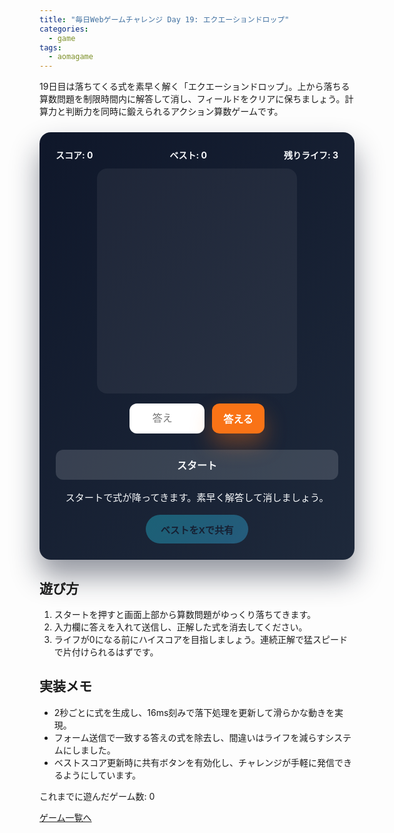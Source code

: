 ```yaml
---
title: "毎日Webゲームチャレンジ Day 19: エクエーションドロップ"
categories:
  - game
tags:
  - aomagame
---
```


19日目は落ちてくる式を素早く解く「エクエーションドロップ」。上から落ちる算数問題を制限時間内に解答して消し、フィールドをクリアに保ちましょう。計算力と判断力を同時に鍛えられるアクション算数ゲームです。

<style>
#equation-drop-game {
  max-width: 520px;
  margin: 24px auto;
  padding: 26px;
  border-radius: 18px;
  background: linear-gradient(135deg, #0f172a, #1e293b);
  color: #f8fafc;
  box-shadow: 0 26px 46px rgba(15, 23, 42, 0.45);
  text-align: center;
  font-family: "Inter", "Hiragino Kaku Gothic ProN", sans-serif;
}
#equation-drop-game .hud {
  display: flex;
  justify-content: space-between;
  gap: 12px;
  flex-wrap: wrap;
  font-weight: 700;
  margin-bottom: 12px;
}
#equation-drop-game .arena {
  position: relative;
  width: min(92vw, 320px);
  height: 360px;
  margin: 0 auto 16px;
  background: rgba(248, 250, 252, 0.06);
  border-radius: 16px;
  overflow: hidden;
}
#equation-drop-game .equation {
  position: absolute;
  left: 50%;
  transform: translateX(-50%);
  background: rgba(56, 189, 248, 0.85);
  color: #0f172a;
  padding: 8px 12px;
  border-radius: 12px;
  font-weight: 700;
  box-shadow: 0 12px 24px rgba(56, 189, 248, 0.3);
}
#equation-drop-game form {
  display: flex;
  gap: 12px;
  justify-content: center;
}
#equation-drop-game input[type="number"] {
  width: 120px;
  padding: 12px 16px;
  border-radius: 12px;
  border: none;
  font-size: 1rem;
  text-align: center;
  color: #0f172a;
}
#equation-drop-game button {
  border: none;
  border-radius: 12px;
  padding: 12px 18px;
  font-size: 1rem;
  font-weight: 700;
  cursor: pointer;
  transition: transform 0.12s ease, box-shadow 0.12s ease, opacity 0.12s ease;
}
#equation-drop-game .submit {
  background: #f97316;
  color: #fff;
  box-shadow: 0 18px 34px rgba(249, 115, 22, 0.35);
}
#equation-drop-game .start {
  width: 100%;
  margin-top: 12px;
  background: rgba(248, 250, 252, 0.15);
  color: #f8fafc;
}
#equation-drop-game button:disabled {
  opacity: 0.35;
  cursor: not-allowed;
  box-shadow: none;
}
#equation-drop-game .log {
  margin-top: 16px;
  font-size: 0.95rem;
}
#equation-drop-game .actions {
  margin-top: 18px;
  display: flex;
  justify-content: center;
}
#equation-drop-game .share-button {
  border: none;
  border-radius: 9999px;
  padding: 12px 24px;
  font-size: 0.95rem;
  font-weight: 700;
  background: linear-gradient(135deg, #22d3ee, #38bdf8);
  color: #0f172a;
  cursor: pointer;
  box-shadow: 0 18px 36px rgba(56, 189, 248, 0.35);
  transition: transform 0.12s ease, box-shadow 0.12s ease, opacity 0.12s ease;
}
#equation-drop-game .share-button:hover:not(:disabled) {
  transform: translateY(-1px);
  box-shadow: 0 22px 40px rgba(56, 189, 248, 0.45);
}
#equation-drop-game .share-button:disabled {
  opacity: 0.35;
  cursor: not-allowed;
  box-shadow: none;
}
</style>

<div id="equation-drop-game">
  <div class="hud">
    <span class="score">スコア: 0</span>
    <span class="best">ベスト: 0</span>
    <span class="lives">残りライフ: 3</span>
  </div>
  <div class="arena"></div>
  <form autocomplete="off">
    <input type="number" inputmode="numeric" placeholder="答え">
    <button type="submit" class="submit">答える</button>
  </form>
  <button type="button" class="start">スタート</button>
  <p class="log">スタートで式が降ってきます。素早く解答して消しましょう。</p>
  <div class="actions">
    <button type="button" class="share-button" disabled>ベストをXで共有</button>
  </div>
</div>

<script>
(() => {
  const root = document.getElementById('equation-drop-game');
  if (!root) {
    return;
  }

  const arenaEl = root.querySelector('.arena');
  const scoreEl = root.querySelector('.score');
  const bestEl = root.querySelector('.best');
  const livesEl = root.querySelector('.lives');
  const formEl = root.querySelector('form');
  const inputEl = root.querySelector('input');
  const submitButton = root.querySelector('.submit');
  const startButton = root.querySelector('.start');
  const logEl = root.querySelector('.log');
  const shareButton = root.querySelector('.share-button');
  const getPlayCountEl = () => document.querySelector('[data-aomagame-play-count]');

  const storageKey = 'aomagame:best:equation-drop';
  const playedKey = 'aomagame:played:equation-drop';

  const equations = [];
  let spawnTimer = null;
  let tickTimer = null;
  let score = 0;
  let bestScore = 0;
  let lives = 3;
  let running = false;
  let storageAvailable = false;

  const updatePlayCount = () => {
    const counterEl = getPlayCountEl();
    if (!counterEl) {
      return;
    }
    try {
      let total = 0;
      for (let i = 0; i < localStorage.length; i += 1) {
        const key = localStorage.key(i);
        if (typeof key !== 'string' || !key.startsWith('aomagame:played:')) {
          continue;
        }
        const value = Number.parseInt(localStorage.getItem(key) ?? '0', 10);
        if (!Number.isNaN(value) && value > 0) {
          total += 1;
        }
      }
      counterEl.textContent = total;
    } catch (error) {
      counterEl.textContent = '0';
    }
  };

  const markPlayed = () => {
    if (!storageAvailable) {
      return;
    }
    try {
      const current = Number.parseInt(localStorage.getItem(playedKey) ?? '0', 10);
      const next = Number.isNaN(current) ? 1 : current + 1;
      localStorage.setItem(playedKey, String(next));
    } catch (error) {
      return;
    }
    updatePlayCount();
  };

  const detectStorage = () => {
    try {
      const testKey = `${storageKey}-test`;
      localStorage.setItem(testKey, '1');
      localStorage.removeItem(testKey);
      storageAvailable = true;
    } catch (error) {
      storageAvailable = false;
    }
  };

  const loadBest = () => {
    if (!storageAvailable) {
      return;
    }
    const stored = localStorage.getItem(storageKey);
    if (stored) {
      const value = Number.parseInt(stored, 10);
      if (!Number.isNaN(value) && value > 0) {
        bestScore = value;
        shareButton.disabled = false;
      }
    }
    updateHud();
  };

  const saveBest = () => {
    if (!storageAvailable || bestScore <= 0) {
      return;
    }
    localStorage.setItem(storageKey, String(bestScore));
  };

  const updateHud = () => {
    scoreEl.textContent = `スコア: ${score}`;
    bestEl.textContent = `ベスト: ${bestScore}`;
    livesEl.textContent = `残りライフ: ${lives}`;
    shareButton.disabled = bestScore <= 0;
  };

  const clearTimers = () => {
    if (spawnTimer) {
      clearInterval(spawnTimer);
      spawnTimer = null;
    }
    if (tickTimer) {
      clearInterval(tickTimer);
      tickTimer = null;
    }
  };

  const endGame = (message) => {
    running = false;
    clearTimers();
    logEl.textContent = message;
    startButton.disabled = false;
    startButton.textContent = 'もう一度';
    submitButton.disabled = true;
  };

  const spawnEquation = () => {
    const a = Math.floor(Math.random() * 9) + 1;
    const b = Math.floor(Math.random() * 9) + 1;
    const ops = ['+', '-', '×'];
    const op = ops[Math.floor(Math.random() * ops.length)];
    const expression = `${a} ${op} ${b}`;
    const answer = op === '+' ? a + b : op === '-' ? a - b : a * b;
    const node = document.createElement('div');
    node.className = 'equation';
    node.textContent = expression;
    node.style.top = '-40px';
    node.dataset.answer = String(answer);
    node.dataset.y = '-40';
    arenaEl.appendChild(node);
    equations.push(node);
  };

  const tick = () => {
    const remove = [];
    equations.forEach((node) => {
      const y = Number(node.dataset.y) + 1.5;
      node.dataset.y = String(y);
      node.style.top = `${y}px`;
      if (y > arenaEl.clientHeight - 40) {
        remove.push(node);
        lives -= 1;
        if (lives <= 0) {
          endGame('ライフがなくなりました…');
        }
      }
    });
    remove.forEach((node) => {
      equations.splice(equations.indexOf(node), 1);
      node.remove();
    });
    updateHud();
    if (!running) {
      equations.splice(0, equations.length).forEach((node) => node.remove());
    }
  };

  const startGame = () => {
    markPlayed();
    score = 0;
    lives = 3;
    equations.splice(0, equations.length).forEach((node) => node.remove());
    updateHud();
    logEl.textContent = '式を解いてどんどん消しましょう！';
    startButton.disabled = true;
    startButton.textContent = 'プレイ中';
    submitButton.disabled = false;
    inputEl.value = '';
    inputEl.focus();
    running = true;
    spawnEquation();
    spawnTimer = setInterval(spawnEquation, 2000);
    tickTimer = setInterval(tick, 16);
  };

  formEl.addEventListener('submit', (event) => {
    event.preventDefault();
    if (!running) {
      return;
    }
    const value = Number(inputEl.value.trim());
    if (Number.isNaN(value)) {
      return;
    }
    const match = equations.find((node) => Number(node.dataset.answer) === value);
    if (match) {
      score += 1;
      match.remove();
      equations.splice(equations.indexOf(match), 1);
      if (score > bestScore) {
        bestScore = score;
        saveBest();
        shareButton.disabled = false;
      }
      logEl.textContent = 'ナイス！正しい答えで消去しました。';
    } else {
      lives -= 1;
      logEl.textContent = '答えが違います…ライフが減りました。';
      if (lives <= 0) {
        endGame('ライフがなくなりました…');
        return;
      }
    }
    inputEl.value = '';
    updateHud();
  });

  startButton.addEventListener('click', () => {
    startGame();
  });

  if (shareButton) {
    shareButton.addEventListener('click', (event) => {
      event.preventDefault();
      if (bestScore <= 0) {
        return;
      }
      const text = `エクエーションドロップでベストスコア ${bestScore} を記録！ #aomagame`;
      const shareUrl = new URL('https://twitter.com/intent/tweet');
      shareUrl.searchParams.set('text', text);
      shareUrl.searchParams.set('url', window.location.href);
      window.open(shareUrl.toString(), '_blank', 'noopener');
    });
  }

  detectStorage();
  loadBest();
  if (document.readyState === 'loading') {
    document.addEventListener('DOMContentLoaded', updatePlayCount, { once: true });
  } else {
    updatePlayCount();
  }
  updateHud();
})();
</script>

## 遊び方
1. スタートを押すと画面上部から算数問題がゆっくり落ちてきます。
2. 入力欄に答えを入れて送信し、正解した式を消去してください。
3. ライフが0になる前にハイスコアを目指しましょう。連続正解で猛スピードで片付けられるはずです。

## 実装メモ
- 2秒ごとに式を生成し、16ms刻みで落下処理を更新して滑らかな動きを実現。
- フォーム送信で一致する答えの式を除去し、間違いはライフを減らすシステムにしました。
- ベストスコア更新時に共有ボタンを有効化し、チャレンジが手軽に発信できるようにしています。

<p class="game-progress">これまでに遊んだゲーム数: <span data-aomagame-play-count>0</span></p>
<p class="game-link"><a href="http://localhost:4000/tags/#aomagame">ゲーム一覧へ</a></p>
